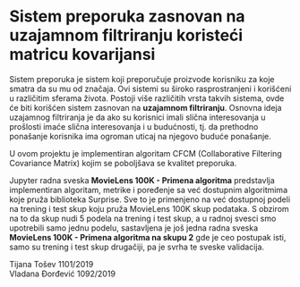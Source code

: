 # Sistem preporuka zasnovan na uzajamnom filtriranju koristeći matricu kovarijansi

Sistem preporuka je sistem koji preporučuje proizvode korisniku za koje smatra da su mu od značaja. Ovi sistemi su široko rasprostranjeni i korišćeni u različitim sferama života. Postoji više različitih vrsta takvih sistema, ovde će biti korišćen sistem zasnovan na **uzajamnom filtriranju**. Osnovna ideja uzajamnog filtriranja je da ako su korisnici imali slična interesovanja u prošlosti imaće slična interesovanja i u budućnosti, tj. da prethodno ponašanje korisnika ima ogroman uticaj na njegovo buduće ponašanje. 

U ovom projektu je implementiran algoritam CFCM (Collaborative Filtering Covariance Matrix) kojim se poboljšava se kvalitet preporuka.

Jupyter radna sveska **MovieLens 100K - Primena algoritma** predstavlja implementiran algoritam, metrike i poređenje sa već dostupnim algoritmima koje pruža biblioteka Surprise. Sve to je primenjeno na već dostupnoj podeli na trening i test skup koju pruža MovieLens 100K skup podataka. S obzirom na to da skup nudi 5 podela na trening i test skup, a u radnoj svesci smo upotrebili samo jednu podelu, sastavljena je još jedna radna sveska **MovieLens 100K - Primena algoritma na skupu 2** gde je ceo postupak isti, samo su trening i test skup drugačiji, pa je svrha te sveske validacija. 

Tijana Tošev 1101/2019  
Vladana Đorđević 1092/2019  
